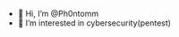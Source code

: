 - 👋 Hi, I’m @Ph0ntomm
- 👀 I’m interested in cybersecurity(pentest)
<!---
Ph0ntomm/Ph0ntomm is a ✨ special ✨ repository because its `README.md` (this file) appears on your GitHub profile.
You can click the Preview link to take a look at your changes.
--->
